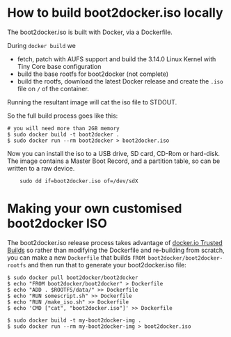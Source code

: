 How to build boot2docker.iso locally
================================

The boot2docker.iso is built with Docker, via a Dockerfile.

During `docker build` we
* fetch, patch with AUFS support and build the 3.14.0 Linux Kernel with Tiny Core base configuration
* build the base rootfs for boot2docker (not complete)
* build the rootfs, download the latest Docker release and create the `.iso` file on `/` of the container.

Running the resultant image will cat the iso file to STDOUT.

So the full build process goes like this:

```
# you will need more than 2GB memory
$ sudo docker build -t boot2docker .
$ sudo docker run --rm boot2docker > boot2docker.iso
```

Now you can install the iso to a USB drive, SD card, CD-Rom or hard-disk. The image contains
a Master Boot Record, and a partition table, so can be written to a raw device.

```
    sudo dd if=boot2docker.iso of=/dev/sdX
```

Making your own customised boot2docker ISO
==========================================

The boot2docker.iso release process takes advantage of
[docker.io Trusted Builds](https://index.docker.io/u/boot2docker/) so
rather than modifying the Dockerfile and re-building from scratch,
you can make a new ``Dockerfile`` that builds ``FROM boot2docker/boot2docker-rootfs``
and then run that to generate your boot2docker.iso file:


```
$ sudo docker pull boot2docker/boot2docker
$ echo "FROM boot2docker/boot2docker" > Dockerfile
$ echo "ADD . $ROOTFS/data/" >> Dockerfile
$ echo "RUN somescript.sh" >> Dockerfile
$ echo "RUN /make_iso.sh" >> Dockerfile
$ echo 'CMD ["cat", "boot2docker.iso"]' >> Dockerfile

$ sudo docker build -t my-boot2docker-img .
$ sudo docker run --rm my-boot2docker-img > boot2docker.iso

```
